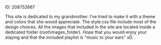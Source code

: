 ID: 208752667

This site is dedicated to my grandmother. I've tried to make it with a theme and colors that she would appreciate.
The style.css file include most of the design choices.
All the images that included in the site are located inside a dedicated folder (root\images_folder).
Hope that you would enjoy your staying and that the included playlist is "music to your ears" xD.
